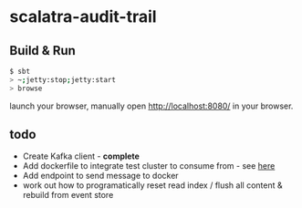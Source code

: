 # scalatra-audit-trail #

## Build & Run ##

```bash
$ sbt
> ~;jetty:stop;jetty:start
> browse
```

launch your browser, manually open [http://localhost:8080/](http://localhost:8080/) in your browser.

## todo ##

* Create Kafka client - **complete**
* Add dockerfile to integrate test cluster to consume from - see [here](https://hub.docker.com/r/wurstmeister/kafka/)
* Add endpoint to send message to docker
* work out how to programatically reset read index / flush all content & rebuild from event store
